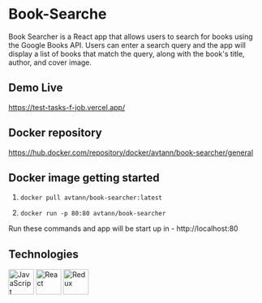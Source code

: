 # Book-Searche
Book Searcher is a React app that allows users to search for books using the Google Books API. Users can enter a search query and the app will display a list of books that match the query, along with the book's title, author, and cover image.

## Demo Live 
https://test-tasks-f-job.vercel.app/


## Docker repository 

https://hub.docker.com/repository/docker/avtann/book-searcher/general

## Docker image getting started 

  1. `docker pull avtann/book-searcher:latest`

  2. `docker run -p 80:80 avtann/book-searcher`
  
  Run these commands and app will be start up in - http://localhost:80

## Technologies

<img height="50" src="https://user-images.githubusercontent.com/25181517/117447155-6a868a00-af3d-11eb-9cfe-245df15c9f3f.png" alt="JavaScript" title="JavaScript" />
<img height="50" src="https://user-images.githubusercontent.com/25181517/183897015-94a058a6-b86e-4e42-a37f-bf92061753e5.png" alt="React" title="React" />
<img height="50" src="https://user-images.githubusercontent.com/25181517/187896150-cc1dcb12-d490-445c-8e4d-1275cd2388d6.png" alt="Redux" title="Redux" />



